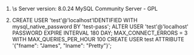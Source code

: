 1.	\s
	Server version:         8.0.24 MySQL Community Server - GPL

2.	CREATE USER 'test'@'localhost'IDENTIFIED WITH mysql_native_password BY 'test-pass';
	ALTER USER 'test'@'localhost' PASSWORD EXPIRE INTERVAL 180 DAY;
	MAX_CONNECT_ERRORS = 3
	WITH MAX_QUERIES_PER_HOUR 100
	CREATE USER test ATTRIBUTE '{"fname": "James", "lname": "Pretty"}';